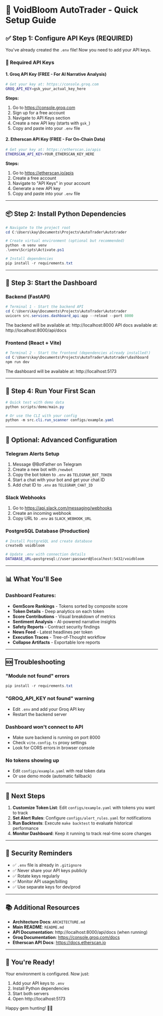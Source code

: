 # 🚀 VoidBloom AutoTrader - Quick Setup Guide

## ✅ Step 1: Configure API Keys (REQUIRED)

You've already created the `.env` file! Now you need to add your API keys.

### 🔑 Required API Keys

#### 1. **Groq API Key** (FREE - For AI Narrative Analysis)
```bash
# Get your key at: https://console.groq.com
GROQ_API_KEY=gsk_your_actual_key_here
```

**Steps:**
1. Go to https://console.groq.com
2. Sign up for a free account
3. Navigate to API Keys section
4. Create a new API key (starts with `gsk_`)
5. Copy and paste into your `.env` file

#### 2. **Etherscan API Key** (FREE - For On-Chain Data)
```bash
# Get your key at: https://etherscan.io/apis
ETHERSCAN_API_KEY=YOUR_ETHERSCAN_KEY_HERE
```

**Steps:**
1. Go to https://etherscan.io/apis
2. Create a free account
3. Navigate to "API Keys" in your account
4. Generate a new API key
5. Copy and paste into your `.env` file

---

## 📦 Step 2: Install Python Dependencies

```powershell
# Navigate to the project root
cd C:\Users\kay\Documents\Projects\AutoTrader\Autotrader

# Create virtual environment (optional but recommended)
python -m venv venv
.\venv\Scripts\Activate.ps1

# Install dependencies
pip install -r requirements.txt
```

---

## 🎨 Step 3: Start the Dashboard

### Backend (FastAPI)
```powershell
# Terminal 1 - Start the backend API
cd C:\Users\kay\Documents\Projects\AutoTrader\Autotrader
uvicorn src.services.dashboard_api:app --reload --port 8000
```

The backend will be available at: http://localhost:8000
API docs available at: http://localhost:8000/api/docs

### Frontend (React + Vite)
```powershell
# Terminal 2 - Start the frontend (dependencies already installed!)
cd C:\Users\kay\Documents\Projects\AutoTrader\Autotrader\dashboard
npm run dev
```

The dashboard will be available at: http://localhost:5173

---

## 🧪 Step 4: Run Your First Scan

```powershell
# Quick test with demo data
python scripts/demo/main.py

# Or use the CLI with your config
python -m src.cli.run_scanner configs/example.yaml
```

---

## 🔧 Optional: Advanced Configuration

### Telegram Alerts Setup
1. Message @BotFather on Telegram
2. Create a new bot with `/newbot`
3. Copy the bot token to `.env` as `TELEGRAM_BOT_TOKEN`
4. Start a chat with your bot and get your chat ID
5. Add chat ID to `.env` as `TELEGRAM_CHAT_ID`

### Slack Webhooks
1. Go to https://api.slack.com/messaging/webhooks
2. Create an incoming webhook
3. Copy URL to `.env` as `SLACK_WEBHOOK_URL`

### PostgreSQL Database (Production)
```bash
# Install PostgreSQL and create database
createdb voidbloom

# Update .env with connection details
DATABASE_URL=postgresql://user:password@localhost:5432/voidbloom
```

---

## 📊 What You'll See

### Dashboard Features:
- **GemScore Rankings** - Tokens sorted by composite score
- **Token Details** - Deep analytics on each token
- **Score Contributions** - Visual breakdown of metrics
- **Sentiment Analysis** - AI-powered narrative insights
- **Safety Reports** - Contract security findings
- **News Feed** - Latest headlines per token
- **Execution Traces** - Tree-of-Thought workflow
- **Collapse Artifacts** - Exportable lore reports

---

## 🆘 Troubleshooting

### "Module not found" errors
```powershell
pip install -r requirements.txt
```

### "GROQ_API_KEY not found" warning
- Edit `.env` and add your Groq API key
- Restart the backend server

### Dashboard won't connect to API
- Make sure backend is running on port 8000
- Check `vite.config.ts` proxy settings
- Look for CORS errors in browser console

### No tokens showing up
- Edit `configs/example.yaml` with real token data
- Or use demo mode (automatic fallback)

---

## 📝 Next Steps

1. **Customize Token List**: Edit `configs/example.yaml` with tokens you want to track
2. **Set Alert Rules**: Configure `configs/alert_rules.yaml` for notifications
3. **Run Backtests**: Execute `make backtest` to evaluate historical performance
4. **Monitor Dashboard**: Keep it running to track real-time score changes

---

## 🔐 Security Reminders

- ✅ `.env` file is already in `.gitignore`
- ✅ Never share your API keys publicly
- ✅ Rotate keys regularly
- ✅ Monitor API usage/billing
- ✅ Use separate keys for dev/prod

---

## 📚 Additional Resources

- **Architecture Docs**: `ARCHITECTURE.md`
- **Main README**: `README.md`
- **API Documentation**: http://localhost:8000/api/docs (when running)
- **Groq Documentation**: https://console.groq.com/docs
- **Etherscan API Docs**: https://docs.etherscan.io

---

## 🎉 You're Ready!

Your environment is configured. Now just:
1. Add your API keys to `.env`
2. Install Python dependencies
3. Start both servers
4. Open http://localhost:5173

Happy gem hunting! 💎✨
